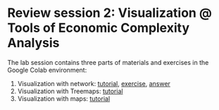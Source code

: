 # Review session 2: Visualization @ Tools of Economic Complexity Analysis

The lab session contains three parts of materials and exercises in the Google Colab environment:

1. Visualization with network: [tutorial](https://colab.research.google.com/drive/1fOJy5VK7MKSk0WDCrMCKhXVuh5PIEkXj), [exercise](https://colab.research.google.com/drive/1LbhvQfB6aEFfUab3cT4kvYVswnNdsNoI), [answer](https://colab.research.google.com/drive/1aL_YB3pRO1-_vT3VTssbvrd08IkwEjll)
2. Visualization with Treemaps: [tutorial](https://colab.research.google.com/drive/1gSgO74bBSi8kXpS18ApphGbvekGMKulK)
3. Visualization with maps: [tutorial](https://colab.research.google.com/drive/10OQGFzGh1mQdrv_z7M9-8z8gr3uN0v-p)
